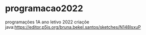 # programacao2022
programações 1A ano letivo 2022
criaçõe java:https://editor.p5js.org/bruna.bekel.santos/sketches/N148lsxuP
